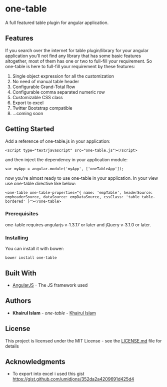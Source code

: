 # one-table

A full featured table plugin for angular application.

## Features

If you search over the internet for table plugin/library for your angular application you'll not find any library that has some basic features altogether, most of them has one or two to full-fill your requirement. So one-table is here to full-fill your requirement by these features:

1. Single object expression for all the customization
2. No need of manual table header
3. Configurable Grand-Total Row
4. Configurable comma separated numeric row
4. Customizable CSS class
5. Export to excel
6. Twitter Bootstrap compatible
7. ...coming soon

## Getting Started

Add a reference of one-table.js in your application:

```
<script type="text/javascript" src="one-table.js"></script>
```
and then inject the dependency in your application module:

```
var myApp = angular.module('myApp', ['oneTableApp']);
```
now you're almost ready to use one-table in your application. In your view use one-table directive like below:

```
<one-table one-table-properties="{ name: 'empTable', headerSource: empheaderSource, dataSource: empDataSource, cssClass: 'table table-bordered' }"></one-table>
```
### Prerequisites

one-table requires angularjs v-1.3.17 or later and jQuery v-3.1.0 or later.

### Installing

You can install it with bower:

```
bower install one-table
```

## Built With

* [AngularJS](https://angularjs.org/) - The JS framework used

## Authors

* **Khairul Islam** - *one-table* - [Khairul Islam](https://github.com/iamsjn)

## License

This project is licensed under the MIT License - see the [LICENSE.md](LICENSE.md) file for details

## Acknowledgments

* To export into excel i used this gist https://gist.github.com/umidjons/352da2a4209691d425d4
